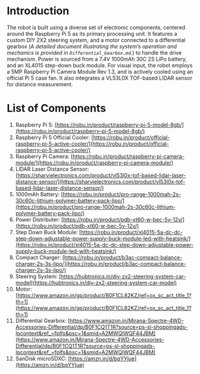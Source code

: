 # Introduction  
  
The robot is built using a diverse set of electronic components, centered around the Raspberry Pi 5 as its primary processing unit. It features a custom DIY 2X2 steering system, and a motor connected to a differential gearbox (*A detailed document illustrating the system’s operation and mechanics is provided in `Differential_Gearbox.md`.*) to handle the drive mechanism. Power is sourced from a 7.4V 1000mAh 30C 2S LiPo battery, and an XL4015 step-down buck module. For visual input, the robot employs a 5MP Raspberry Pi Camera Module Rev 1.3, and is actively cooled using an official Pi 5 case fan. It also integrates a VL53L0X TOF-based LIDAR sensor for distance measurement.  
  
# List of Components  
  
1. Raspberry Pi 5: [https://robu.in/product/raspberry-pi-5-model-8gb/](https://robu.in/product/raspberry-pi-5-model-8gb/)  
2. Raspberry Pi 5 Official Cooler: [https://robu.in/product/official-raspberry-pi-5-active-cooler/](https://robu.in/product/official-raspberry-pi-5-active-cooler/)  
3. Raspberry Pi Camera: [https://robu.in/product/raspberry-pi-camera-module/](https://robu.in/product/raspberry-pi-camera-module/)  
4. LIDAR Laser Distance Sensor: [https://sharvielectronics.com/product/vl53l0x-tof-based-lidar-laser-distance-sensor/](https://sharvielectronics.com/product/vl53l0x-tof-based-lidar-laser-distance-sensor/)  
5. 1000mAh Battery: [https://robu.in/product/pro-range-1000mah-2s-30c60c-lithium-polymer-battery-pack-lipo/](https://robu.in/product/pro-range-1000mah-2s-30c60c-lithium-polymer-battery-pack-lipo/)  
6. Power Distributer: [https://robu.in/product/pdb-xt60-w-bec-5v-12v/](https://robu.in/product/pdb-xt60-w-bec-5v-12v/)  
7. Step Down Buck Module: [https://robu.in/product/xl4015-5a-dc-dc-step-down-adjustable-power-supply-buck-module-led-with-heatsink/](https://robu.in/product/xl4015-5a-dc-dc-step-down-adjustable-power-supply-buck-module-led-with-heatsink/)  
8. Compact Charger: [https://robu.in/product/b3ac-compact-balance-charger-2s-3s-lipo/](https://robu.in/product/b3ac-compact-balance-charger-2s-3s-lipo/)  
9. Steering System: [https://hubtronics.in/diy-zx2-steering-system-car-model](https://hubtronics.in/diy-zx2-steering-system-car-model)  
10. Motor: [https://www.amazon.in/gp/product/B0F1CL82KZ/ref=ox_sc_act_title_1?th=1](https://www.amazon.in/gp/product/B0F1CL82KZ/ref=ox_sc_act_title_1?th=1)  
11. Differential Gearbox: [https://www.amazon.in/Mirana-Spectre-4WD-Accessories-Differential/dp/B0F1CQ1T1R?source=ps-sl-shoppingads-lpcontext&ref_=fplfs&psc=1&smid=A2MWQIWQF44JBM](https://www.amazon.in/Mirana-Spectre-4WD-Accessories-Differential/dp/B0F1CQ1T1R?source=ps-sl-shoppingads-lpcontext&ref_=fplfs&psc=1&smid=A2MWQIWQF44JBM)  
12. SanDisk microSDXC: [https://amzn.in/d/bqYYjue](https://amzn.in/d/bqYYjue)

